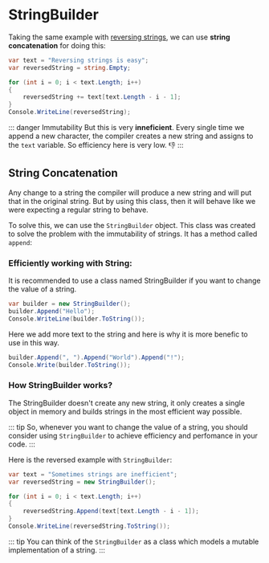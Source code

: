 # StringBuilder

Taking the same example with [reversing strings](/csharp/strings/reversing.md), we can use **string concatenation** for doing this:

``` csharp
var text = "Reversing strings is easy";
var reversedString = string.Empty;

for (int i = 0; i < text.Length; i++)
{
    reversedString += text[text.Length - i - 1];
}
Console.WriteLine(reversedString);
```

::: danger Immutability
But this is very **inneficient**. Every single time we append a new character, the compiler creates a new string and assigns to the `text` variable. So efficiency here is very low. :-1:
:::

## String Concatenation

Any change to a string the compiler will produce a new string and will put that in the 
original string. But by using this class, then it will behave like we were expecting a regular string to behave.


To solve this, we can use the `StringBuilder` object. This class was created to solve the problem with the immutability of strings. It has a method called `append`:


### Efficiently working with String:
It is recommended to use a class named StringBuilder if you want to change the value of a string.

```csharp 
var builder = new StringBuilder();
builder.Append("Hello");
Console.WriteLine(builder.ToString());
```

Here we add more text to the string and here is why it is more benefic to use in this way.
``` csharp
builder.Append(", ").Append("World").Append("!");
Console.Write(builder.ToString());
```

### How StringBuilder works?

The StringBuilder doesn't create any new string, it only creates a single object in memory and builds strings in the most efficient way possible.    


::: tip
So, whenever you want to change the value of a string, you should consider using `StringBuilder` to achieve efficiency and perfomance in your code.
:::

Here is the reversed example with `StringBuilder`:

``` csharp 
var text = "Sometimes strings are inefficient";
var reversedString = new StringBuilder();

for (int i = 0; i < text.Length; i++)
{
    reversedString.Append(text[text.Length - i - 1]);
}
Console.WriteLine(reversedString.ToString());
```

::: tip 
You can think of the `StringBuilder` as a class which models a mutable implementation of a string.
:::